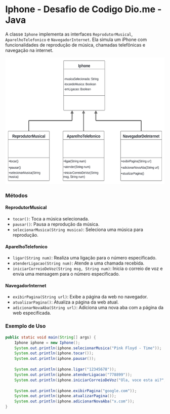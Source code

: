 # Iphone - Desafio de Codigo Dio.me - Java

A classe `Iphone` implementa as interfaces `ReprodutorMusical`, `AparelhoTelefonico` e `NavegadorInternet`. Ela simula um iPhone com funcionalidades de reprodução de música, chamadas telefônicas e navegação na internet.

<div align="center">
<img height="400" src="assets\iphoneClassUmlJava.png" width="600"/>
</div>

### Métodos

#### ReprodutorMusical

- `tocar()`: Toca a música selecionada.
- `pausar()`: Pausa a reprodução da música.
- `selecionarMusica(String musica)`: Seleciona uma música para reprodução.

#### AparelhoTelefonico

- `ligar(String num)`: Realiza uma ligação para o número especificado.
- `atenderLigacao(String num)`: Atende a uma chamada recebida.
- `iniciarCorreioDeVoz(String msg, String num)`: Inicia o correio de voz e envia uma mensagem para o número especificado.

#### NavegadorInternet

- `exibirPagina(String url)`: Exibe a página da web no navegador.
- `atualizarPagina()`: Atualiza a página da web atual.
- `adicionarNovaAba(String url)`: Adiciona uma nova aba com a página da web especificada.

### Exemplo de Uso

```java
public static void main(String[] args) {
    Iphone iphone = new Iphone();
    System.out.println(iphone.selecionarMusica("Pink Floyd - Time"));
    System.out.println(iphone.tocar());
    System.out.println(iphone.pausar());

    System.out.println(iphone.ligar("12345678"));
    System.out.println(iphone.atenderLigacao("778899"));
    System.out.println(iphone.iniciarCorreioDeVoz("Ola, voce esta ai?","998877"));

    System.out.println(iphone.exibirPagina("google.com"));
    System.out.println(iphone.atualizarPagina());
    System.out.println(iphone.adicionarNovaAba("x.com"));
}

